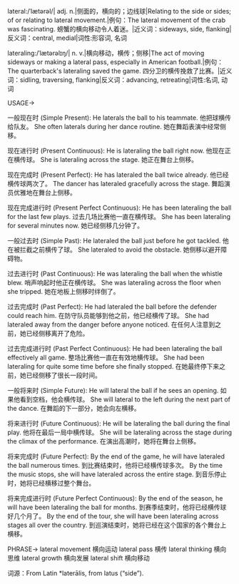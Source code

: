 lateral:/ˈlætərəl/| adj. n.|侧面的，横向的；边线球|Relating to the side or sides; of or relating to lateral movement.|例句：The lateral movement of the crab was fascinating.  螃蟹的横向移动令人着迷。|近义词：sideways, side, flanking|反义词：central, medial|词性:形容词, 名词

lateraling:/ˈlætərəlɪŋ/| n. v.|横向移动，横传；侧移|The act of moving sideways or making a lateral pass, especially in American football.|例句：The quarterback's lateraling saved the game.  四分卫的横传挽救了比赛。|近义词：sidling, traversing, flanking|反义词：advancing, retreating|词性:名词, 动词


USAGE->

一般现在时 (Simple Present):
He laterals the ball to his teammate. 他把球横传给队友。
She often laterals during her dance routine.  她在舞蹈表演中经常侧移。


现在进行时 (Present Continuous):
He is lateraling the ball right now. 他现在正在横传球。
She is lateraling across the stage. 她正在舞台上侧移。


现在完成时 (Present Perfect):
He has lateraled the ball twice already. 他已经横传球两次了。
The dancer has lateraled gracefully across the stage. 舞蹈演员优雅地在舞台上侧移。


现在完成进行时 (Present Perfect Continuous):
He has been lateraling the ball for the last few plays.  过去几场比赛他一直在横传球。
She has been lateraling for several minutes now. 她已经侧移几分钟了。


一般过去时 (Simple Past):
He lateraled the ball just before he got tackled. 他在被拦截之前横传了球。
She lateraled to avoid the obstacle. 她侧移以避开障碍物。


过去进行时 (Past Continuous):
He was lateraling the ball when the whistle blew.  哨声响起时他正在横传球。
She was lateraling across the floor when she tripped. 她在地板上侧移时绊倒了。


过去完成时 (Past Perfect):
He had lateraled the ball before the defender could reach him. 在防守队员能够到他之前，他已经横传了球。
She had lateraled away from the danger before anyone noticed. 在任何人注意到之前，她已经侧移离开了危险。


过去完成进行时 (Past Perfect Continuous):
He had been lateraling the ball effectively all game.  整场比赛他一直在有效地横传球。
She had been lateraling for quite some time before she finally stopped. 在她最终停下来之前，她已经侧移了很长一段时间。


一般将来时 (Simple Future):
He will lateral the ball if he sees an opening. 如果他看到空档，他会横传球。
She will lateral to the left during the next part of the dance. 在舞蹈的下一部分，她会向左横移。


将来进行时 (Future Continuous):
He will be lateraling the ball during the final play. 他将在最后一局中横传球。
She will be lateraling across the stage during the climax of the performance.  在演出高潮时，她将在舞台上侧移。


将来完成时 (Future Perfect):
By the end of the game, he will have lateraled the ball numerous times. 到比赛结束时，他将已经横传球多次。
By the time the music stops, she will have lateraled across the entire stage.  到音乐停止时，她将已经横移过整个舞台。


将来完成进行时 (Future Perfect Continuous):
By the end of the season, he will have been lateraling the ball for months. 到赛季结束时，他将已经横传球好几个月了。
By the end of the tour, she will have been lateraling across stages all over the country. 到巡演结束时，她将已经在这个国家的各个舞台上横移。




PHRASE->
lateral movement 横向运动
lateral pass 横传
lateral thinking 横向思维
lateral growth 横向发展
lateral shift 横向移动


词源：From Latin *laterālis, from latus (“side”).
